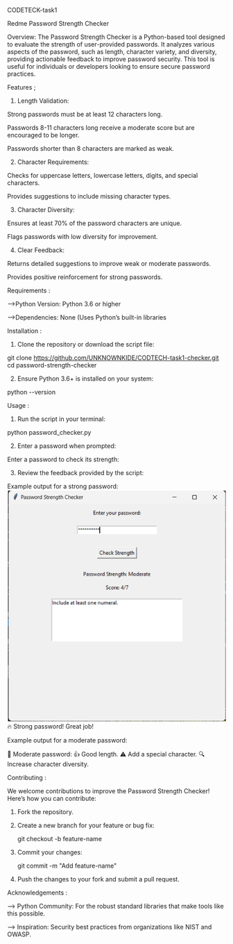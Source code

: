 CODETECK-task1

Redme
Password Strength Checker

Overview: The Password Strength Checker is a Python-based tool designed to evaluate the strength of user-provided passwords. It analyzes various aspects of the password, such as length, character variety, and diversity, providing actionable feedback to improve password security. This tool is useful for individuals or developers looking to ensure secure password practices.

Features ;
1. Length Validation:

Strong passwords must be at least 12 characters long.

Passwords 8-11 characters long receive a moderate score but are encouraged to be longer.

Passwords shorter than 8 characters are marked as weak.

2. Character Requirements:

Checks for uppercase letters, lowercase letters, digits, and special characters.

Provides suggestions to include missing character types.

3. Character Diversity:

Ensures at least 70% of the password characters are unique.

Flags passwords with low diversity for improvement.

4. Clear Feedback:

Returns detailed suggestions to improve weak or moderate passwords.

Provides positive reinforcement for strong passwords.

Requirements :

-->Python Version: Python 3.6 or higher

-->Dependencies: None (Uses Python’s built-in libraries

Installation :

1. Clone the repository or download the script file:

git clone https://github.com/UNKNOWNKIDE/CODTECH-task1-checker.git
cd password-strength-checker

2. Ensure Python 3.6+ is installed on your system:

python --version

Usage :

1. Run the script in your terminal:

python password_checker.py

2. Enter a password when prompted:

Enter a password to check its strength: <YourPassword>

3. Review the feedback provided by the script:

Example output for a strong password:
![output](pass.png)
🔥 Strong password! Great job!

Example output for a moderate password:

🤔 Moderate password: 👍 Good length. ⚠ Add a special character. 🔍 Increase character diversity.

Contributing :

We welcome contributions to improve the Password Strength Checker! Here’s how you can contribute:

1. Fork the repository.

2. Create a new branch for your feature or bug fix:

     git checkout -b feature-name

3. Commit your changes:

     git commit -m "Add feature-name"

4. Push the changes to your fork and submit a pull request.

Acknowledgements :

--> Python Community: For the robust standard libraries that make tools like this possible.

--> Inspiration: Security best practices from organizations like NIST and OWASP.
